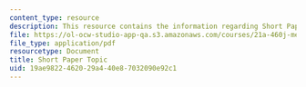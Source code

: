 ```yaml
---
content_type: resource
description: This resource contains the information regarding Short Paper Topic.
file: https://ol-ocw-studio-app-qa.s3.amazonaws.com/courses/21a-460j-medicine-religion-and-politics-in-africa-and-the-african-diaspora-spring-2005/19ae9822462029a440e87032090e92c1_MIT21A_460JS05_srt_pap3_5.pdf
file_type: application/pdf
resourcetype: Document
title: Short Paper Topic
uid: 19ae9822-4620-29a4-40e8-7032090e92c1
---
```

